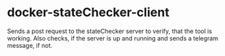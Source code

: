 # docker-stateChecker-client
Sends a post request to the stateChecker server to verify, that the tool is working. Also checks, if the server is up and running and sends a telegram message, if not.
